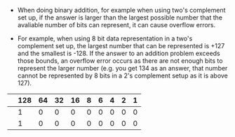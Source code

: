 - When doing binary addition, for example when using two's complement set up, if the answer is larger than the largest possible number that the avaliable number of bits can represent, it can cause overflow errors.

- For example, when using 8 bit data representation in a two's complement set up, the largest number that can be represented is +127 and the smallest is -128. If the answer to an addition problem exceeds those bounds, an overflow error occurs as there are not enough bits to represent the larger number (e.g. you get 134 as an answer, that number cannot be represented by 8 bits in a 2's complement setup as it is above 127).

|     | 128 | 64  | 32  | 16  | 8   | 6   | 4   | 2   | 1   |
| --- | --- | --- | --- | --- | --- | --- | --- | --- | --- |
|     | 1   | 0   | 0   | 0   | 0   | 0   | 0   | 0   | 0   |
|     | 1   | 0   | 0   | 0   | 0   | 0   | 0   | 0   | 0   |
